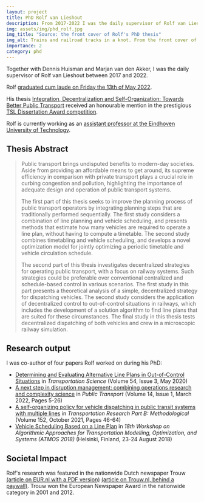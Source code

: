 ```yaml
---
layout: project
title: PhD Rolf van Lieshout
description: From 2017-2022 I was the daily supervisor of Rolf van Lieshout.
img: assets/img/phd_rolf.jpg
img_title: "Source: the front cover of Rolf's PhD thesis"
img_alt: Trains and railroad tracks in a knot. From the front cover of Rolf's PhD thesis
importance: 2
category: phd
---
```


Together with Dennis Huisman and Marjan van den Akker, I was the daily supervisor of Rolf van Lieshout between 2017 and 2022.

Rolf [graduated cum laude on Friday the 13th of May 2022](https://www.erim.eur.nl/research/news/detail/5455-phd-defence-rolf-van-lieshout/).

His thesis [Integration, Decentralization and Self-Organization: Towards Better Public Transport](https://pure.eur.nl/en/publications/integration-decentralization-and-self-organization-towards-better) received an honourable mention in the prestigious [TSL Dissertation Award competition](https://www.eur.nl/en/ese/news/alumnus-rolf-van-lieshout-receives-honourable-mention-tsl-dissertation-award-competition).

Rolf is currently working as an [assistant professor at the Eindhoven University of Technology](https://www.tue.nl/en/research/researchers/rolf-van-lieshout/).

## Thesis Abstract

> Public transport brings undisputed benefits to modern-day societies. Aside from providing an affordable means to get around, its supreme efficiency in comparison with private transport plays a crucial role in curbing congestion and pollution, highlighting the importance of adequate design and operation of public transport systems.
>
>The first part of this thesis seeks to improve the planning process of public transport operators by integrating planning steps that are traditionally performed sequentially. The first study considers a combination of line planning and vehicle scheduling, and presents methods that estimate how many vehicles are required to operate a line plan, without having to compute a timetable. The second study combines timetabling and vehicle scheduling, and develops a novel optimization model for jointly optimizing a periodic timetable and vehicle circulation schedule.
>
> The second part of this thesis investigates decentralized strategies for operating public transport, with a focus on railway systems. Such strategies could be preferable over conventional centralized and schedule-based control in various scenarios. The first study in this part presents a theoretical analysis of a simple, decentralized strategy for dispatching vehicles. The second study considers the application of decentralized control to out-of-control situations in railways, which includes the development of a solution algorithm to find line plans that are suited for these circumstances. The final study in this thesis tests decentralized dispatching of both vehicles and crew in a microscopic railway simulation.

## Research output

I was co-author of four papers Rolf worked on during his PhD:

* [Determining and Evaluating Alternative Line Plans in Out-of-Control Situations](https://doi.org/10.1287/trsc.2019.0945) in *Transportation Science* (Volume 54, Issue 3, May 2020)
* [A next step in disruption management: combining operations research and complexity science](https://doi.org/10.1007/s12469-021-00261-5) in *Public Transport* (Volume 14, Issue 1, March 2022, Pages 5-26)
* [A self-organizing policy for vehicle dispatching in public transit systems with multiple lines](https://doi.org/10.1016/j.trb.2021.08.004) in *Transportation Research Part B: Methodological* (Volume 152, October 2021, Pages 46-64)
* [Vehicle Scheduling Based on a Line Plan](https://doi.org/10.4230/OASIcs.ATMOS.2018.15) in *18th Workshop on Algorithmic Approaches for Transportation  Modelling, Optimization, and Systems (ATMOS 2018)* (Helsinki, Finland, 23-24 August 2018)

## Societal Impact

Rolf's research was featured in the nationwide Dutch newspaper Trouw [(article on EUR.nl with a PDF version)](https://www.eur.nl/en/news/during-big-ns-disruption-deployment-station-managers-could-help) [(article on Trouw.nl, behind a paywall)](https://www.trouw.nl/economie/wat-als-de-ns-nog-zo-n-technische-storing-krijgen-zo-kunnen-sommige-treinen-toch-rijden-volgens-deze-onderzoeker~b359c5cc/). Trouw won the European Newspaper Award in the nationwide category in 2001 and 2012.

